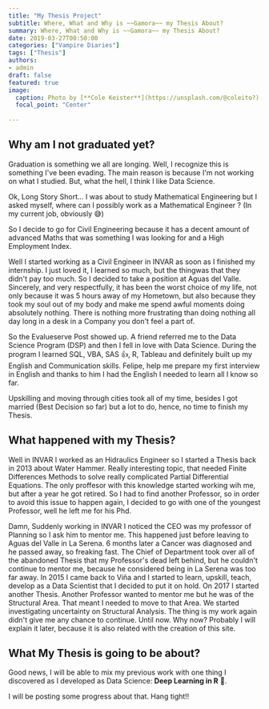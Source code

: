 ```yaml
---
title: "My Thesis Project"
subtitle: Where, What and Why is ~~Gamora~~ my Thesis About?
summary: Where, What and Why is ~~Gamora~~ my Thesis About?
date: 2019-03-27T00:50:00
categories: ["Vampire Diaries"]
tags: ["Thesis"]
authors:
- admin
draft: false
featured: true
image:
  caption: Photo by [**Cole Keister**](https://unsplash.com/@coleito?) on Unsplash
  focal_point: "Center"
  
---
```



## Why am I not graduated yet?

Graduation is something we all are longing. Well, I recognize this is something I've been evading. The main reason is because I'm not working on what I studied. But, what the hell, I think I like Data Science.

Ok, Long Story Short... I was about to study Mathematical Engineering but I asked myself, where can I possibly work as a Mathematical Engineer ? (In my current job, obviously :sweat_smile:) 

So I decide to go for Civil Engineering because it has a decent amount of advanced Maths that was something I was looking for and a High Employment Index. 

Well I started working as a Civil Engineer in INVAR as soon as I finished my internship. I just loved it, I learned so much, but the thingwas that they didn't pay too much. So I decided to take a position at Aguas del Valle. Sincerely, and very respectfully, it has been the worst choice of my life, not only because it was 5 hours away of my Hometown, but also because they took my soul out of my body and make me spend awful moments doing absolutely nothing. There is nothing more frustrating than doing nothing all day long in a desk in a Company you don't feel a part of. 

So the Evalueserve Post showed up. A friend referred me to the Data Science Program (DSP) and then I fell in love with Data Science. During the program I learned SQL, VBA, SAS :+1:, R, Tableau and definitely built up my English and Communication skills. Felipe, help me prepare my first interview in English and thanks to him I had the English I needed to learn all I know so far.

Upskilling and moving through cities took all of my time, besides I got married (Best Decision so far) but a lot to do, hence, no time to finish my Thesis.

## What happened with my Thesis?
Well in INVAR I worked as an Hidraulics Engineer so I started a Thesis back in 2013 about Water Hammer. Really interesting topic, that needed Finite Differences Methods to solve really complicated Partial Differential Equations. The only proffesor with this knowledge started working wih me, but after a year he got retired. So I had to find another Professor, so in order to avoid this issue to happen again, I decided to go with one of the youngest Professor, well he left me for his Phd.

Damn, Suddenly working in INVAR I noticed the CEO was my professor of Planning so I ask him to mentor me. This happened just before leaving to Aguas del Valle in La Serena. 6 months later a Cancer was diagnosed and he passed away, so freaking fast. 
The Chief of Department took over all of the abandoned Thesis that my Professor's dead left behind, but he couldn't continue to mentor me, because he considered being in La Serena was too far away. 
In 2015 I came back to Viña and I started to learn, upskill, teach, develop as a Data Scientist that I decided to put it on hold.
On 2017 I started another Thesis. Another Professor wanted to mentor me but he was of the Structural Area. That meant I needed to move to that Area. 
We started investigating uncertainty on Structural Analysis. The thing is my work again didn't give me any chance to continue.
Until now. Why now? Probably I will explain it later, because it is also related with the creation of this site.

## What My Thesis is going to be about?

Good news, I will be able to mix my previous work with one thing I discovered as I developed as Data Science: **Deep Learning in R** :clap:. 

I will be posting some progress about that. Hang tight!!

